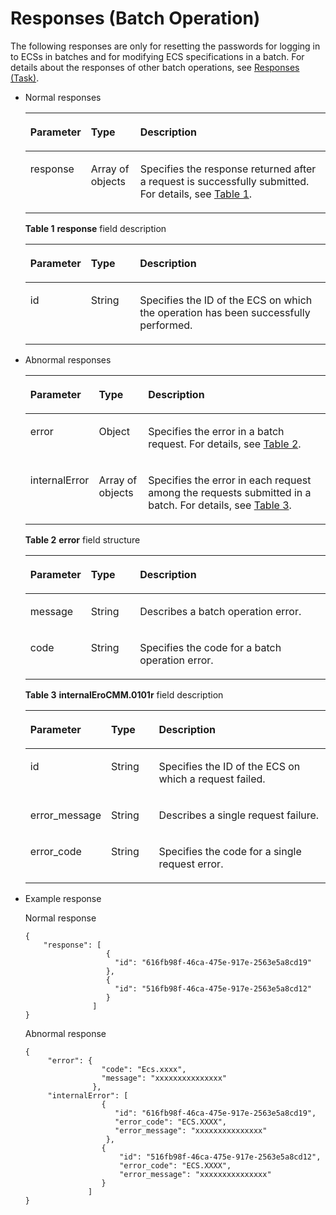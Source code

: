 # Responses \(Batch Operation\)<a name="EN-US_TOPIC_0142195139"></a>

The following responses are only for resetting the passwords for logging in to ECSs in batches and for modifying ECS specifications in a batch. For details about the responses of other batch operations, see  [Responses \(Task\)](responses-(task).md).

-   Normal responses

    <a name="table757167711151"></a>
    <table><thead align="left"><tr id="row5251903911151"><th class="cellrowborder" valign="top" width="19.3%" id="mcps1.1.4.1.1"><p id="p2618376611151"><a name="p2618376611151"></a><a name="p2618376611151"></a>Parameter</p>
    </th>
    <th class="cellrowborder" valign="top" width="16.470000000000002%" id="mcps1.1.4.1.2"><p id="p4051029311151"><a name="p4051029311151"></a><a name="p4051029311151"></a>Type</p>
    </th>
    <th class="cellrowborder" valign="top" width="64.23%" id="mcps1.1.4.1.3"><p id="p6010832511151"><a name="p6010832511151"></a><a name="p6010832511151"></a>Description</p>
    </th>
    </tr>
    </thead>
    <tbody><tr id="row3693617411151"><td class="cellrowborder" valign="top" width="19.3%" headers="mcps1.1.4.1.1 "><p id="p20542115442814"><a name="p20542115442814"></a><a name="p20542115442814"></a>response</p>
    </td>
    <td class="cellrowborder" valign="top" width="16.470000000000002%" headers="mcps1.1.4.1.2 "><p id="p813044011151"><a name="p813044011151"></a><a name="p813044011151"></a>Array of objects</p>
    </td>
    <td class="cellrowborder" valign="top" width="64.23%" headers="mcps1.1.4.1.3 "><p id="p5458589811151"><a name="p5458589811151"></a><a name="p5458589811151"></a>Specifies the response returned after a request is successfully submitted. For details, see <a href="#table849372311389">Table 1</a>.</p>
    </td>
    </tr>
    </tbody>
    </table>

    **Table  1** **response**  field description

    <a name="table849372311389"></a>
    <table><thead align="left"><tr id="row149352343810"><th class="cellrowborder" valign="top" width="19.23%" id="mcps1.2.4.1.1"><p id="p750932333817"><a name="p750932333817"></a><a name="p750932333817"></a>Parameter</p>
    </th>
    <th class="cellrowborder" valign="top" width="16.42%" id="mcps1.2.4.1.2"><p id="p155091823113810"><a name="p155091823113810"></a><a name="p155091823113810"></a>Type</p>
    </th>
    <th class="cellrowborder" valign="top" width="64.35%" id="mcps1.2.4.1.3"><p id="p65095237388"><a name="p65095237388"></a><a name="p65095237388"></a>Description</p>
    </th>
    </tr>
    </thead>
    <tbody><tr id="row650932316389"><td class="cellrowborder" valign="top" width="19.23%" headers="mcps1.2.4.1.1 "><p id="p4509182353818"><a name="p4509182353818"></a><a name="p4509182353818"></a>id</p>
    </td>
    <td class="cellrowborder" valign="top" width="16.42%" headers="mcps1.2.4.1.2 "><p id="p7509723193816"><a name="p7509723193816"></a><a name="p7509723193816"></a>String</p>
    </td>
    <td class="cellrowborder" valign="top" width="64.35%" headers="mcps1.2.4.1.3 "><p id="p12509823153812"><a name="p12509823153812"></a><a name="p12509823153812"></a>Specifies the ID of the ECS on which the operation has been successfully performed.</p>
    </td>
    </tr>
    </tbody>
    </table>


-   Abnormal responses

    <a name="table6467239411151"></a>
    <table><thead align="left"><tr id="row2581079811151"><th class="cellrowborder" valign="top" width="19.18%" id="mcps1.1.4.1.1"><p id="p1029990211151"><a name="p1029990211151"></a><a name="p1029990211151"></a>Parameter</p>
    </th>
    <th class="cellrowborder" valign="top" width="16.55%" id="mcps1.1.4.1.2"><p id="p2898571411151"><a name="p2898571411151"></a><a name="p2898571411151"></a>Type</p>
    </th>
    <th class="cellrowborder" valign="top" width="64.27000000000001%" id="mcps1.1.4.1.3"><p id="p6614149111151"><a name="p6614149111151"></a><a name="p6614149111151"></a>Description</p>
    </th>
    </tr>
    </thead>
    <tbody><tr id="row5586052011151"><td class="cellrowborder" valign="top" width="19.18%" headers="mcps1.1.4.1.1 "><p id="p146911628184218"><a name="p146911628184218"></a><a name="p146911628184218"></a>error</p>
    </td>
    <td class="cellrowborder" valign="top" width="16.55%" headers="mcps1.1.4.1.2 "><p id="p1936686411151"><a name="p1936686411151"></a><a name="p1936686411151"></a>Object</p>
    </td>
    <td class="cellrowborder" valign="top" width="64.27000000000001%" headers="mcps1.1.4.1.3 "><p id="p2558244011151"><a name="p2558244011151"></a><a name="p2558244011151"></a>Specifies the error in a batch request. For details, see <a href="#table6409189311151">Table 2</a>.</p>
    </td>
    </tr>
    <tr id="row133513134412"><td class="cellrowborder" valign="top" width="19.18%" headers="mcps1.1.4.1.1 "><p id="p11335231184414"><a name="p11335231184414"></a><a name="p11335231184414"></a>internalError</p>
    </td>
    <td class="cellrowborder" valign="top" width="16.55%" headers="mcps1.1.4.1.2 "><p id="p173351331164413"><a name="p173351331164413"></a><a name="p173351331164413"></a>Array of objects</p>
    </td>
    <td class="cellrowborder" valign="top" width="64.27000000000001%" headers="mcps1.1.4.1.3 "><p id="p7335123118446"><a name="p7335123118446"></a><a name="p7335123118446"></a>Specifies the error in each request among the requests submitted in a batch. For details, see <a href="#table1540134517514">Table 3</a>.</p>
    </td>
    </tr>
    </tbody>
    </table>

    **Table  2** **error**  field structure

    <a name="table6409189311151"></a>
    <table><thead align="left"><tr id="row2324327311151"><th class="cellrowborder" valign="top" width="19.23%" id="mcps1.2.4.1.1"><p id="p365693111151"><a name="p365693111151"></a><a name="p365693111151"></a>Parameter</p>
    </th>
    <th class="cellrowborder" valign="top" width="16.42%" id="mcps1.2.4.1.2"><p id="p2777597711151"><a name="p2777597711151"></a><a name="p2777597711151"></a>Type</p>
    </th>
    <th class="cellrowborder" valign="top" width="64.35%" id="mcps1.2.4.1.3"><p id="p3526170111151"><a name="p3526170111151"></a><a name="p3526170111151"></a>Description</p>
    </th>
    </tr>
    </thead>
    <tbody><tr id="row3762550011151"><td class="cellrowborder" valign="top" width="19.23%" headers="mcps1.2.4.1.1 "><p id="p2776668011151"><a name="p2776668011151"></a><a name="p2776668011151"></a>message</p>
    </td>
    <td class="cellrowborder" valign="top" width="16.42%" headers="mcps1.2.4.1.2 "><p id="p3450864111151"><a name="p3450864111151"></a><a name="p3450864111151"></a>String</p>
    </td>
    <td class="cellrowborder" valign="top" width="64.35%" headers="mcps1.2.4.1.3 "><p id="p4373654211151"><a name="p4373654211151"></a><a name="p4373654211151"></a>Describes a batch operation error.</p>
    </td>
    </tr>
    <tr id="row5808456411151"><td class="cellrowborder" valign="top" width="19.23%" headers="mcps1.2.4.1.1 "><p id="p722924311151"><a name="p722924311151"></a><a name="p722924311151"></a>code</p>
    </td>
    <td class="cellrowborder" valign="top" width="16.42%" headers="mcps1.2.4.1.2 "><p id="p4869780211151"><a name="p4869780211151"></a><a name="p4869780211151"></a>String</p>
    </td>
    <td class="cellrowborder" valign="top" width="64.35%" headers="mcps1.2.4.1.3 "><p id="p5220791411151"><a name="p5220791411151"></a><a name="p5220791411151"></a>Specifies the code for a batch operation error.</p>
    </td>
    </tr>
    </tbody>
    </table>

    **Table  3** **internalEroCMM.0101r**  field description

    <a name="table1540134517514"></a>
    <table><thead align="left"><tr id="row164084513512"><th class="cellrowborder" valign="top" width="19.23%" id="mcps1.2.4.1.1"><p id="p440104565114"><a name="p440104565114"></a><a name="p440104565114"></a>Parameter</p>
    </th>
    <th class="cellrowborder" valign="top" width="16.6%" id="mcps1.2.4.1.2"><p id="p440104513519"><a name="p440104513519"></a><a name="p440104513519"></a>Type</p>
    </th>
    <th class="cellrowborder" valign="top" width="64.17%" id="mcps1.2.4.1.3"><p id="p35584555110"><a name="p35584555110"></a><a name="p35584555110"></a>Description</p>
    </th>
    </tr>
    </thead>
    <tbody><tr id="row432344514579"><td class="cellrowborder" valign="top" width="19.23%" headers="mcps1.2.4.1.1 "><p id="p6323194545719"><a name="p6323194545719"></a><a name="p6323194545719"></a>id</p>
    </td>
    <td class="cellrowborder" valign="top" width="16.6%" headers="mcps1.2.4.1.2 "><p id="p932314459576"><a name="p932314459576"></a><a name="p932314459576"></a>String</p>
    </td>
    <td class="cellrowborder" valign="top" width="64.17%" headers="mcps1.2.4.1.3 "><p id="p63238459570"><a name="p63238459570"></a><a name="p63238459570"></a>Specifies the ID of the ECS on which a request failed.</p>
    </td>
    </tr>
    <tr id="row1455154516515"><td class="cellrowborder" valign="top" width="19.23%" headers="mcps1.2.4.1.1 "><p id="p25544513512"><a name="p25544513512"></a><a name="p25544513512"></a>error_message</p>
    </td>
    <td class="cellrowborder" valign="top" width="16.6%" headers="mcps1.2.4.1.2 "><p id="p10559459511"><a name="p10559459511"></a><a name="p10559459511"></a>String</p>
    </td>
    <td class="cellrowborder" valign="top" width="64.17%" headers="mcps1.2.4.1.3 "><p id="p955174512511"><a name="p955174512511"></a><a name="p955174512511"></a>Describes a single request failure.</p>
    </td>
    </tr>
    <tr id="row165514450511"><td class="cellrowborder" valign="top" width="19.23%" headers="mcps1.2.4.1.1 "><p id="p491643915115"><a name="p491643915115"></a><a name="p491643915115"></a>error_code</p>
    </td>
    <td class="cellrowborder" valign="top" width="16.6%" headers="mcps1.2.4.1.2 "><p id="p165574575119"><a name="p165574575119"></a><a name="p165574575119"></a>String</p>
    </td>
    <td class="cellrowborder" valign="top" width="64.17%" headers="mcps1.2.4.1.3 "><p id="p15551545135117"><a name="p15551545135117"></a><a name="p15551545135117"></a>Specifies the code for a single request error.</p>
    </td>
    </tr>
    </tbody>
    </table>


-   Example response

    Normal response

    ```
    { 
        "response": [
                      {
                        "id": "616fb98f-46ca-475e-917e-2563e5a8cd19"   
                      },
                      {
                        "id": "516fb98f-46ca-475e-917e-2563e5a8cd12"   
                      }
                   ]
    } 
    ```

    Abnormal response

    ```
    {
         "error": {
                     "code": "Ecs.xxxx",
                     "message": "xxxxxxxxxxxxxxx" 
                   },
         "internalError": [
                     {
                        "id": "616fb98f-46ca-475e-917e-2563e5a8cd19",
                        "error_code": "ECS.XXXX",
                        "error_message": "xxxxxxxxxxxxxxx" 
                      },
                     {
                         "id": "516fb98f-46ca-475e-917e-2563e5a8cd12",
                         "error_code": "ECS.XXXX",
                         "error_message": "xxxxxxxxxxxxxxx" 
                     }
                  ]
    }
    ```


